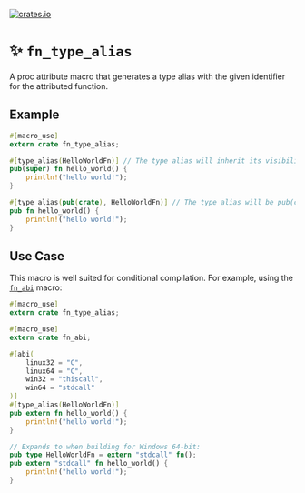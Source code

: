 [![crates.io](https://img.shields.io/crates/v/fn_type_alias.svg)](https://crates.io/crates/fn_type_alias)

# ✨ `fn_type_alias`

A proc attribute macro that generates a type alias with the given identifier for the attributed function.

## Example

```rust
#[macro_use]
extern crate fn_type_alias;

#[type_alias(HelloWorldFn)] // The type alias will inherit its visibility from the function
pub(super) fn hello_world() {
    println!("hello world!");
}

#[type_alias(pub(crate), HelloWorldFn)] // The type alias will be pub(crate), but the function will be pub
pub fn hello_world() {
    println!("hello world!");
}
```

## Use Case

This macro is well suited for conditional compilation. For example, using the [`fn_abi`](https://crates.io/crates/fn_abi) macro:

```rust
#[macro_use]
extern crate fn_type_alias;

#[macro_use]
extern crate fn_abi;

#[abi(
    linux32 = "C",
    linux64 = "C",
    win32 = "thiscall",
    win64 = "stdcall"
)]
#[type_alias(HelloWorldFn)]
pub extern fn hello_world() {
    println!("hello world!");
}

// Expands to when building for Windows 64-bit:
pub type HelloWorldFn = extern "stdcall" fn();
pub extern "stdcall" fn hello_world() {
    println!("hello world!");
}
```
